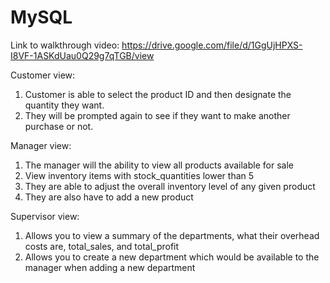 # MySQL

Link to walkthrough video: https://drive.google.com/file/d/1GgUjHPXS-I8VF-1ASKdUau0Q29g7qTGB/view

Customer view:
1. Customer is able to select the product ID and then designate the quantity they want.
2. They will be prompted again to see if they want to make another purchase or not. 

Manager view: 
1. The manager will the ability to view all products available for sale 
2. View inventory items with stock_quantities lower than 5
3. They are able to adjust the overall inventory level of any given product
4. They are also have to add a new product 

Supervisor view: 

1. Allows you to view a summary of the departments, what their overhead costs are, total_sales, and total_profit
2. Allows you to create a new department which would be available to the manager when adding a new department 